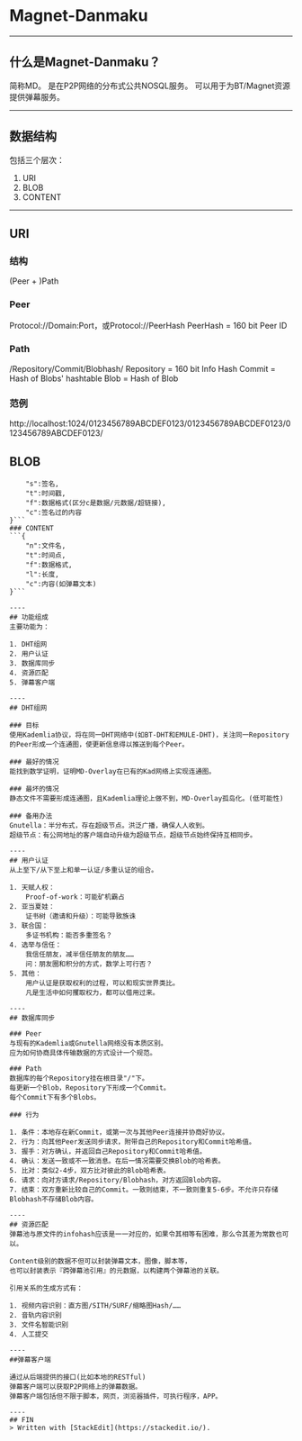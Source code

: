 # Magnet-Danmaku

----
## 什么是Magnet-Danmaku？
简称MD。
是在P2P网络的分布式公共NOSQL服务。
可以用于为BT/Magnet资源提供弹幕服务。

----
## 数据结构
包括三个层次：

1. URI
2. BLOB
3. CONTENT

----
## URI

### 结构
(Peer + )Path

### Peer
Protocol://Domain:Port，或Protocol://PeerHash
PeerHash = 160 bit Peer ID

### Path
/Repository/Commit/Blobhash/
Repository = 160 bit Info Hash
Commit = Hash of Blobs' hashtable
Blob = Hash of Blob

### 范例
http://localhost:1024/0123456789ABCDEF0123/0123456789ABCDEF0123/0123456789ABCDEF0123/

## BLOB
```{
	"s":签名,
	"t":时间戳,
	"f":数据格式(区分c是数据/元数据/超链接),
	"c":签名过的内容
}```
### CONTENT
```{
	"n":文件名,
	"t":时间点,
	"f":数据格式,
	"l":长度,
	"c":内容(如弹幕文本)
}```

----
## 功能组成
主要功能为：

1. DHT组网
2. 用户认证
3. 数据库同步
4. 资源匹配
5. 弹幕客户端

----
## DHT组网

### 目标
使用Kademlia协议，将在同一DHT网络中(如BT-DHT和EMULE-DHT)，关注同一Repository的Peer形成一个连通图，使更新信息得以推送到每个Peer。

### 最好的情况
能找到数学证明，证明MD-Overlay在已有的Kad网络上实现连通图。

### 最坏的情况
静态文件不需要形成连通图，且Kademlia理论上做不到，MD-Overlay孤岛化。(低可能性)

### 备用办法
Gnutella：半分布式，存在超级节点。洪泛广播，确保人人收到。
超级节点：有公网地址的客户端自动升级为超级节点，超级节点始终保持互相同步。

----
## 用户认证
从上至下/从下至上和单一认证/多重认证的组合。

1. 天赋人权：
	Proof-of-work：可能矿机霸占
2. 亚当夏娃：
	证书树（邀请和升级）：可能导致族诛
3. 联合国：
	多证书机构：能否多重签名？
4. 选举与信任：
	我信任朋友，减半信任朋友的朋友……
	问：朋友圈和积分的方式，数学上可行否？
5. 其他：
	用户认证是获取权利的过程，可以和现实世界类比。
	凡是生活中如何攫取权力，都可以借用过来。

----
## 数据库同步

### Peer
与现有的Kademlia或Gnutella网络没有本质区别。
应为如何协商具体传输数据的方式设计一个规范。

### Path
数据库的每个Repository挂在根目录"/"下。
每更新一个Blob，Repository下形成一个Commit。
每个Commit下有多个Blobs。

### 行为

1. 条件：本地存在新Commit，或第一次与其他Peer连接并协商好协议。
2. 行为：向其他Peer发送同步请求，附带自己的Repository和Commit哈希值。
3. 握手：对方确认，并返回自己Repository和Commit哈希值。
4. 确认：发送一致或不一致消息。在后一情况需要交换Blob的哈希表。
5. 比对：类似2-4步，双方比对彼此的Blob哈希表。
6. 请求：向对方请求/Repository/Blobhash，对方返回Blob内容。
7. 结束：双方重新比较自己的Commit。一致则结束，不一致则重复5-6步。不允许只存储Blobhash不存储Blob内容。

----
## 资源匹配
弹幕池与原文件的infohash应该是一一对应的，如果令其相等有困难，那么令其差为常数也可以。

Content级别的数据不但可以封装弹幕文本，图像，脚本等，
也可以封装表示『跨弹幕池引用』的元数据，以构建两个弹幕池的关联。

引用关系的生成方式有：

1. 视频内容识别：直方图/SITH/SURF/缩略图Hash/……
2. 音轨内容识别
3. 文件名智能识别
4. 人工提交

----
##弹幕客户端

通过从后端提供的接口(比如本地的RESTful)
弹幕客户端可以获取P2P网络上的弹幕数据。
弹幕客户端包括但不限于脚本，网页，浏览器插件，可执行程序，APP。

----
## FIN
> Written with [StackEdit](https://stackedit.io/).
